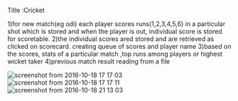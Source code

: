 Title :Cricket

1)for new match(eg odi) each player scores runs(1,2,3,4,5,6) in a particular shot which is stored and when the player is out, individual score is stored  for scoretable.
2)the individual scores ared stored and are retrieved as clicked on scorecard. creating queue of scores and player name 
3)based on the scores, stats of a particular match ,top runs among players or highest  wicket taker
4)previous match result reading from a file

![screenshot from 2016-10-18 17 17 03](https://cloud.githubusercontent.com/assets/22438912/19485238/14e019ce-9578-11e6-9ae7-aabdfad852b8.png)
![screenshot from 2016-10-18 17 17 11](https://cloud.githubusercontent.com/assets/22438912/19485253/29c4194e-9578-11e6-8b83-f9bd890d94dd.png)
![screenshot from 2016-10-18 21 13 03](https://cloud.githubusercontent.com/assets/22438912/19485259/33b0d30c-9578-11e6-8046-2670fc7876fd.png)
